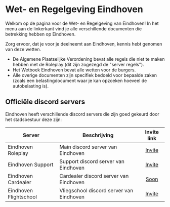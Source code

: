 # Wet- en Regelgeving Eindhoven

Welkom op de pagina voor de Wet- en Regelgeving van Eindhoven!
In het menu aan de linkerkant vind je alle verschillende documenten die betrekking hebben op Eindhoven.

Zorg ervoor, dat je voor je deelneemt aan Eindhoven, kennis hebt genomen van deze wetten.

- De Algemene Plaatselijke Verordening bevat alle regels die niet te maken hebben met de Roleplay (dit zijn zogezegd de "server regels").
- Het Wetboek Eindhoven bevat alle wetten voor de burgers.
- Alle overige documenten zijn specifiek bedoeld voor bepaalde zaken (zoals een belastingdocument waar je kan opzoeken hoeveel de autobelasting is).

## Officiële discord servers

Eindhoven heeft verschillende discord servers die zijn goed gekeurd door het stadsbestuur deze zijn:

| Server | Beschrijving | Invite link |
|---|---|:---:|
|Eindhoven Roleplay| Main discord server van Eindhoven | [Invite](https://discord.gg/wrp) |
|Eindhoven Support| Support discord server van Eindhoven | [Invite](https://discord.gg/5vDsktG9Qn) |
|Eindhoven Cardealer| Cardealer discord server van Eindhoven | [Soon](https://Eindhovenroleplay.nl) |
|Eindhoven Flightschool| Vliegschool discord server van Eindhoven | [Invite](https://discord.gg/zBHnTDxpFt) |
